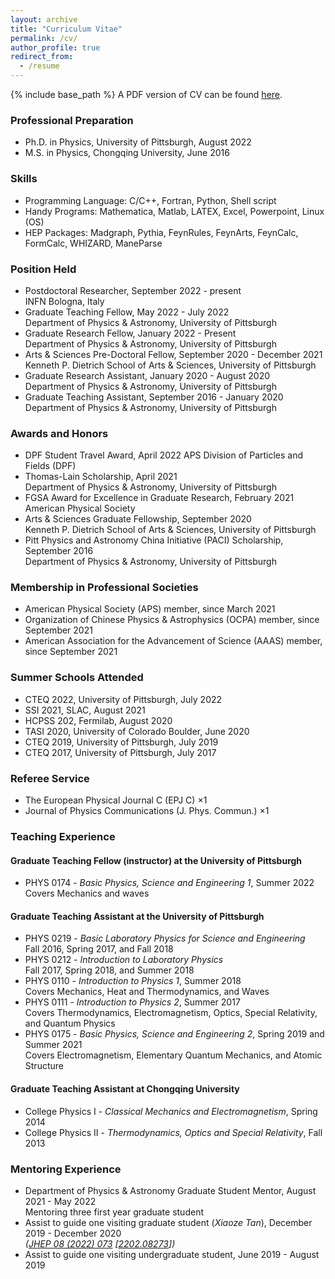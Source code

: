 ```yaml
---
layout: archive
title: "Curriculum Vitae"
permalink: /cv/
author_profile: true
redirect_from:
  - /resume
---
```


{% include base_path %}
A PDF version of CV can be found [here](/files/cvYangMa.pdf).

### Professional Preparation
* Ph.D. in Physics, University of Pittsburgh, August 2022
* M.S. in Physics, Chongqing University, June 2016

### Skills 
* Programming Language: C/C++, Fortran, Python, Shell script
* Handy Programs: Mathematica, Matlab, LATEX, Excel, Powerpoint, Linux (OS)
* HEP Packages: Madgraph, Pythia, FeynRules, FeynArts, FeynCalc, FormCalc, WHIZARD, ManeParse

### Position Held
* Postdoctoral Researcher, September 2022 - present  
INFN Bologna, Italy
* Graduate Teaching Fellow, May 2022 - July 2022  
Department of Physics & Astronomy, University of Pittsburgh
* Graduate Research Fellow, January 2022 - Present  
Department of Physics & Astronomy, University of Pittsburgh
* Arts & Sciences Pre-Doctoral Fellow, September 2020 - December 2021  
Kenneth P. Dietrich School of Arts & Sciences, University of Pittsburgh
* Graduate Research Assistant, January 2020 - August 2020  
Department of Physics & Astronomy, University of Pittsburgh
* Graduate Teaching Assistant, September 2016 - January 2020  
Department of Physics & Astronomy, University of Pittsburgh

### Awards and Honors
* DPF Student Travel Award, April 2022
APS Division of Particles and Fields (DPF)
* Thomas-Lain Scholarship, April 2021  
Department of Physics & Astronomy, University of Pittsburgh
* FGSA Award for Excellence in Graduate Research, February 2021  
American Physical Society
* Arts & Sciences Graduate Fellowship, September 2020  
Kenneth P. Dietrich School of Arts & Sciences, University of Pittsburgh
* Pitt Physics and Astronomy China Initiative (PACI) Scholarship, September 2016  
Department of Physics & Astronomy, University of Pittsburgh

### Membership in Professional Societies
* American Physical Society (APS) member, since March 2021
* Organization of Chinese Physics & Astrophysics (OCPA) member, since September 2021
* American Association for the Advancement of Science (AAAS) member, since September 2021

### Summer Schools Attended
* CTEQ 2022, University of Pittsburgh, July 2022
* SSI 2021, SLAC, August 2021
* HCPSS 202, Fermilab, August 2020
* TASI 2020, University of Colorado Boulder, June 2020
* CTEQ 2019, University of Pittsburgh, July 2019
* CTEQ 2017, University of Pittsburgh, July 2017

### Referee Service
* The European Physical Journal C (EPJ C) $\times 1$
* Journal of Physics Communications (J. Phys. Commun.) $\times 1$

### Teaching Experience

#### Graduate Teaching Fellow (instructor) at the University of Pittsburgh
* PHYS 0174 - *Basic Physics, Science and Engineering 1*, Summer 2022  
Covers Mechanics and waves

#### Graduate Teaching Assistant at the University of Pittsburgh
* PHYS 0219 - *Basic Laboratory Physics for Science and Engineering*  
Fall 2016, Spring 2017, and Fall 2018
* PHYS 0212 - *Introduction to Laboratory Physics*  
 Fall 2017, Spring 2018, and Summer 2018
* PHYS 0110 - *Introduction to Physics 1*, Summer 2018  
Covers Mechanics, Heat and Thermodynamics, and Waves
* PHYS 0111 - *Introduction to Physics 2*, Summer 2017  
Covers Thermodynamics, Electromagnetism, Optics, Special Relativity, and Quantum Physics
* PHYS 0175 - *Basic Physics, Science and Engineering 2*, Spring 2019 and Summer 2021  
Covers Electromagnetism, Elementary Quantum Mechanics, and Atomic Structure

#### Graduate Teaching Assistant at Chongqing University
* College Physics I - *Classical Mechanics and Electromagnetism*, Spring 2014
* College Physics II - *Thermodynamics, Optics and Special Relativity*, Fall 2013

### Mentoring Experience
* Department of Physics & Astronomy Graduate Student Mentor, August 2021 - May 2022  
Mentoring three first year graduate student
* Assist to guide one visiting graduate student (*Xiaoze Tan*), December 2019 - December 2020  
*([JHEP 08 (2022) 073](https://doi.org/10.1007/JHEP08(2022)073) [[2202.08273](https://arxiv.org/abs/2202.08273)])*
* Assist to guide one visiting undergraduate student, June 2019 - August 2019




[^_^]:Service and leadership
[^_^]:======
[^_^]:* Currently signed in to 43 different slack teams
